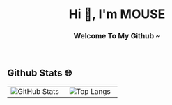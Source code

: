<h1 align="center">Hi 👋, I'm MOUSE</h1>
<h3 align="center">Welcome To My Github ~</h3>
</br>

## Github Stats 🌐
<table align="center" style="height: 100%;">
  <tr>
    <td valign="middle" width="50%" height="100%" align="center">
      <img src="https://github-readme-stats.vercel.app/api?username=BIBIYES&show_icons=true&theme=transparent" alt="GitHub Stats" />
    </td>
    <td valign="middle" width="50%" height="100%" align="center">
      <img src="https://github-readme-stats.vercel.app/api/top-langs/?username=BIBIYES&layout=compact" alt="Top Langs"/>
    </td>
  </tr>
</table>
## skill ✨

<p>
<img src="https://skillicons.dev/icons?i=react,vue,ts,js,java,nodejs,threejs,css,sass" />
<img src="https://skillicons.dev/icons?i=pr,ps" />
</p>
## About ME 🐭
大学毕业了，外包被老板压榨想进厂
